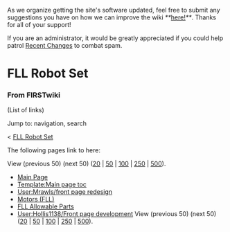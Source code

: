As we organize getting the site's software updated, feel free to submit any
suggestions you have on how we can improve the wiki
_**_[here!](/index.php/User:Hallry/Suggestions "User:Hallry/Suggestions"
)_**_. Thanks for all of your support!

If you are an administrator, it would be greatly appreciated if you could help
patrol [Recent Changes](/index.php/Special:Recentchanges
"Special:Recentchanges" ) to combat spam.

# FLL Robot Set

### From FIRSTwiki

(List of links)

Jump to: navigation, search

&lt; [FLL Robot Set](/index.php?title=FLL_Robot_Set&redirect=no "FLL Robot
Set" )  

The following pages link to here:

View (previous 50) (next 50)
([20](/index.php?title=Special:Whatlinkshere/FLL_Robot_Set&limit=20&from=0
"Special:Whatlinkshere/FLL Robot Set" ) |
[50](/index.php?title=Special:Whatlinkshere/FLL_Robot_Set&limit=50&from=0
"Special:Whatlinkshere/FLL Robot Set" ) |
[100](/index.php?title=Special:Whatlinkshere/FLL_Robot_Set&limit=100&from=0
"Special:Whatlinkshere/FLL Robot Set" ) |
[250](/index.php?title=Special:Whatlinkshere/FLL_Robot_Set&limit=250&from=0
"Special:Whatlinkshere/FLL Robot Set" ) |
[500](/index.php?title=Special:Whatlinkshere/FLL_Robot_Set&limit=500&from=0
"Special:Whatlinkshere/FLL Robot Set" )).

  * [Main Page](/index.php/Main_Page "Main Page" )
  * [Template:Main page toc](/index.php/Template:Main_page_toc "Template:Main page toc" )
  * [User:Mrawls/front page redesign](/index.php/User:Mrawls/front_page_redesign "User:Mrawls/front page redesign" )
  * [Motors (FLL)](/index.php/Motors_%28FLL%29 "Motors \(FLL\)" )
  * [FLL Allowable Parts](/index.php/FLL_Allowable_Parts "FLL Allowable Parts" )
  * [User:Hollis1138/Front page development](/index.php/User:Hollis1138/Front_page_development "User:Hollis1138/Front page development" )
View (previous 50) (next 50)
([20](/index.php?title=Special:Whatlinkshere/FLL_Robot_Set&limit=20&from=0
"Special:Whatlinkshere/FLL Robot Set" ) |
[50](/index.php?title=Special:Whatlinkshere/FLL_Robot_Set&limit=50&from=0
"Special:Whatlinkshere/FLL Robot Set" ) |
[100](/index.php?title=Special:Whatlinkshere/FLL_Robot_Set&limit=100&from=0
"Special:Whatlinkshere/FLL Robot Set" ) |
[250](/index.php?title=Special:Whatlinkshere/FLL_Robot_Set&limit=250&from=0
"Special:Whatlinkshere/FLL Robot Set" ) |
[500](/index.php?title=Special:Whatlinkshere/FLL_Robot_Set&limit=500&from=0
"Special:Whatlinkshere/FLL Robot Set" )).

